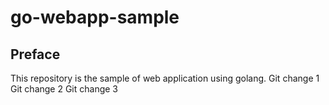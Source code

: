 # go-webapp-sample



## Preface
This repository is the sample of web application using golang.
Git change 1
Git change 2
Git change 3

